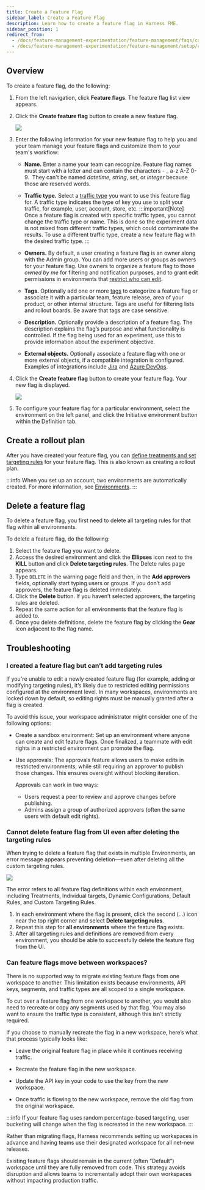 ```yaml
---
title: Create a Feature Flag
sidebar_label: Create a Feature Flag
description: Learn how to create a feature flag in Harness FME.
sidebar_position: 1
redirect_from:
  - /docs/feature-management-experimentation/feature-management/faqs/cannot-delete-feature-flag-from-ui-even-after-deleting-the-targeting-rules
  - /docs/feature-management-experimentation/feature-management/setup/create-a-feature-flag
---
```


## Overview

To create a feature flag, do the following:

1. From the left navigation, click **Feature flags**. The feature flag list view appears.

2. Click the **Create feature flag** button to create a new feature flag.

    ![](../static/create-a-feature-flag.png)

3. Enter the following information for your new feature flag to help you and your team manage your feature flags and customize them to your team's workflow:

    * **Name.** Enter a name your team can recognize. Feature flag names must start with a letter and can contain the characters - _ a-z A-Z 0-9.  They can't be named *datetime*, *string*, *set*, or *integer* because those are reserved words.
    * **Traffic type.** Select a [traffic type](/docs/feature-management-experimentation/management-and-administration/fme-settings/traffic-types/) you want to use this feature flag for. A traffic type indicates the type of key you use to split your traffic, for example, user, account, store, etc.
      :::important[Note]
      Once a feature flag is created with specific traffic types, you cannot change the traffic type or name. This is done so the experiment data is not mixed from different traffic types, which could contaminate the results. To use a different traffic type, create a new feature flag with the desired traffic type.
      :::

    * **Owners.** By default, a user creating a feature flag is an owner along with the Admin group. You can add more users or groups as owners for your feature flag. Use owners to organize a feature flag to those *owned by me* for filtering and notification purposes, and to grant edit permissions in environments that [restrict who can edit](/docs/feature-management-experimentation/management-and-administration/fme-settings/permissions).
    * **Tags.** Optionally add one or more [tags](/docs/feature-management-experimentation/management-and-administration/tags) to categorize a feature flag or associate it with a particular team, feature release, area of your product, or other internal structure. Tags are useful for filtering lists and rollout boards. Be aware that tags are case sensitive.
    * **Description.** Optionally provide a description of a feature flag. The description explains the flag’s purpose and what functionality is controlled. If the flag being used for an experiment, use this to provide information about the experiment objective.
    * **External objects.** Optionally associate a feature flag with one or more external objects, if a compatible integration is configured. Examples of integrations include [Jira](/docs/feature-management-experimentation/integrations/jira-cloud) and [Azure DevOps](/docs/feature-management-experimentation/integrations/azure-devops).

4. Click the **Create feature flag** button to create your feature flag. Your new flag is displayed. 

    ![](../static/create-a-feature-flag-initiate-environment.png)

1. To configure your feature flag for a particular environment, select the environment on the left panel, and click the Initiative environment button within the Definition tab. 

## Create a rollout plan

After you have created your feature flag, you can [define treatments and set targeting rules](/docs/feature-management-experimentation/feature-management/define-feature-flag-treatments-and-targeting) for your feature flag. This is also known as creating a rollout plan.

:::info
When you set up an account, two environments are automatically created. For more information, see [Environments](/docs/feature-management-experimentation/management-and-administration/fme-settings/environments).
:::

## Delete a feature flag

To delete a feature flag, you first need to delete all targeting rules for that flag within all environments. 

To delete a feature flag, do the following:

1. Select the feature flag you want to delete.
1. Access the desired environment and click the **Ellipses** icon next to the **KILL** button and click **Delete targeting rules**. The Delete rules page appears.
1. Type `DELETE` in the warning page field and then, in the **Add approvers** fields, optionally start typing users or groups. If you don’t add approvers, the feature flag is deleted immediately. 
1. Click the **Delete** button. If you haven’t selected approvers, the targeting rules are deleted.
1. Repeat the same action for all environments that the feature flag is added to. 
1. Once you delete definitions, delete the feature flag by clicking the **Gear** icon adjacent to the flag name.

## Troubleshooting

### I created a feature flag but can’t add targeting rules

If you're unable to edit a newly created feature flag (for example, adding or modifying targeting rules), it’s likely due to restricted editing permissions configured at the environment level. In many workspaces, environments are locked down by default, so editing rights must be manually granted after a flag is created.

To avoid this issue, your workspace administrator might consider one of the following options:

* Create a sandbox environment: Set up an environment where anyone can create and edit feature flags. Once finalized, a teammate with edit rights in a restricted environment can promote the flag.

* Use approvals: The approvals feature allows users to make edits in restricted environments, while still requiring an approver to publish those changes. This ensures oversight without blocking iteration.

  Approvals can work in two ways:

  * Users request a peer to review and approve changes before publishing.
  * Admins assign a group of authorized approvers (often the same users with default edit rights).

### Cannot delete feature flag from UI even after deleting the targeting rules

When trying to delete a feature flag that exists in multiple Environments, an error message appears preventing deletion—even after deleting all the custom targeting rules.

![](../static/delete-error.png)

The error refers to all feature flag definitions within each environment, including Treatments, Individual targets, Dynamic Configurations, Default Rules, and Custom Targeting Rules.

1. In each environment where the flag is present, click the second (...) icon near the top right corner and select **Delete targeting rules**.
1. Repeat this step for **all environments** where the feature flag exists.
1. After all targeting rules and definitions are removed from every environment, you should be able to successfully delete the feature flag from the UI.

### Can feature flags move between workspaces?

There is no supported way to migrate existing feature flags from one workspace to another. This limitation exists because environments, API keys, segments, and traffic types are all scoped to a single workspace. 

To cut over a feature flag from one workspace to another, you would also need to recreate or copy any segments used by that flag. You may also want to ensure the traffic type is consistent, although this isn’t strictly required.

If you choose to manually recreate the flag in a new workspace, here’s what that process typically looks like:

* Leave the original feature flag in place while it continues receiving traffic.

* Recreate the feature flag in the new workspace.

* Update the API key in your code to use the key from the new workspace.

* Once traffic is flowing to the new workspace, remove the old flag from the original workspace.

:::info
If your feature flag uses random percentage-based targeting, user bucketing will change when the flag is recreated in the new workspace.
:::

Rather than migrating flags, Harness recommends setting up workspaces in advance and having teams use their designated workspace for all net-new releases. 

Existing feature flags should remain in the current (often “Default”) workspace until they are fully removed from code. This strategy avoids disruption and allows teams to incrementally adopt their own workspaces without impacting production traffic.